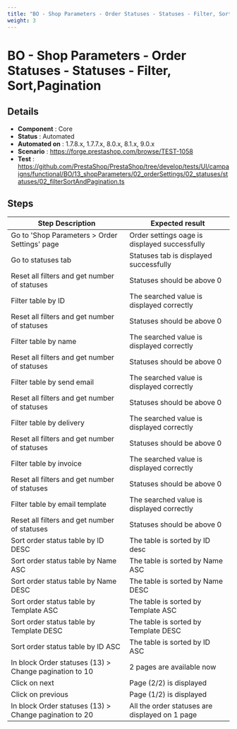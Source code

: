 ```yaml
---
title: "BO - Shop Parameters - Order Statuses - Statuses - Filter, Sort,Pagination "
weight: 3
---
```


# BO - Shop Parameters - Order Statuses - Statuses - Filter, Sort,Pagination 
## Details
* **Component** : Core
* **Status** : Automated
* **Automated on** : 1.7.8.x, 1.7.7.x, 8.0.x, 8.1.x, 9.0.x
* **Scenario** : https://forge.prestashop.com/browse/TEST-1058
* **Test** : https://github.com/PrestaShop/PrestaShop/tree/develop/tests/UI/campaigns/functional/BO/13_shopParameters/02_orderSettings/02_statuses/statuses/02_filterSortAndPagination.ts

## Steps
| Step Description | Expected result |
| ----- | ----- |
| Go to \'Shop Parameters > Order Settings\' page | Order settings oage is displayed successfully |
| Go to statuses tab | Statuses tab is displayed successfully |
| Reset all filters and get number of statuses | Statuses should be above 0 |
| Filter table by ID | The searched value is displayed correctly |
| Reset all filters and get number of statuses | Statuses should be above 0 |
| Filter table by name | The searched value is displayed correctly |
| Reset all filters and get number of statuses | Statuses should be above 0 |
| Filter table by send email | The searched value is displayed correctly |
| Reset all filters and get number of statuses | Statuses should be above 0 |
| Filter table by delivery | The searched value is displayed correctly |
| Reset all filters and get number of statuses | Statuses should be above 0 |
| Filter table by invoice | The searched value is displayed correctly |
| Reset all filters and get number of statuses | Statuses should be above 0 |
| Filter table by email template | The searched value is displayed correctly |
| Reset all filters and get number of statuses | Statuses should be above 0 |
| Sort order status table by ID DESC | The table is sorted by ID desc |
| Sort order status table by Name ASC | The table is sorted by Name ASC |
| Sort order status table by Name DESC | The table is sorted by Name DESC |
| Sort order status table by Template ASC | The table is sorted by Template ASC |
| Sort order status table by Template DESC | The table is sorted by Template DESC |
| Sort order status table by ID ASC | The table is sorted by ID ASC |
| In block Order statuses (13) > Change pagination to 10 | 2 pages are available now |
| Click on next | Page (2/2) is displayed |
| Click on previous | Page (1/2) is displayed |
| In block Order statuses (13) > Change pagination to 20 | All the order statuses are displayed on 1 page |
